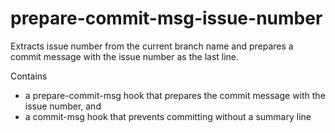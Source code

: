 # prepare-commit-msg-issue-number

Extracts issue number from the current branch name and prepares a commit message with the issue number as the last line.

Contains
- a prepare-commit-msg hook that prepares the commit message with the issue number, and
- a commit-msg hook that prevents committing without a summary line
